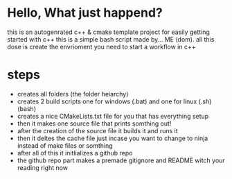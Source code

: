 # Hello, What just happend? 
this is an autogenrated c++ & cmake template project for easily getting started with c++ 
this is a simple bash script made by... ME (dom). all this dose is create the envrioment 
you need to start a workflow in c++ 
 
# steps 
- creates all folders (the folder heiarchy) 
- creates 2 build scripts one for windows (.bat) and one for linux (.sh) (bash) 
- creates a nice CMakeLists.txt file for you that has everything setup 
- then it makes one source file that prints somthing out! 
- after the creation of the source file it builds it and runs it 
- then it deltes the cache file just incase you want to change to ninja instead of make files or somthing 
- after all of this it initlializes a github repo 
- the github repo part makes a premade gitignore and README witch your reading right now
